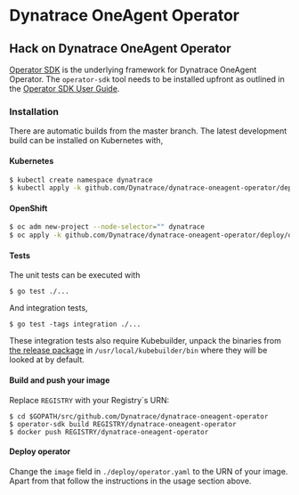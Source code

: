 # Dynatrace OneAgent Operator

## Hack on Dynatrace OneAgent Operator

[Operator SDK](https://github.com/operator-framework/operator-sdk) is the underlying framework for Dynatrace
OneAgent Operator. The `operator-sdk` tool needs to be installed upfront as outlined in the
[Operator SDK User Guide](https://github.com/operator-framework/operator-sdk/blob/master/doc/user-guide.md#install-the-operator-sdk-cli).

### Installation

There are automatic builds from the master branch. The latest development build can be installed on Kubernetes with,

#### Kubernetes
```sh
$ kubectl create namespace dynatrace
$ kubectl apply -k github.com/Dynatrace/dynatrace-oneagent-operator/deploy/kubernetes
```

#### OpenShift
```sh
$ oc adm new-project --node-selector="" dynatrace
$ oc apply -k github.com/Dynatrace/dynatrace-oneagent-operator/deploy/openshift
```

#### Tests

The unit tests can be executed with

```
$ go test ./...
```

And integration tests,

```
$ go test -tags integration ./...
```

These integration tests also require Kubebuilder, unpack the binaries from [the release package](https://github.com/kubernetes-sigs/kubebuilder/releases/download/v1.0.8/kubebuilder_1.0.8_linux_amd64.tar.gz) in `/usr/local/kubebuilder/bin` where they will be looked at by default.

#### Build and push your image
Replace `REGISTRY` with your Registry\`s URN:
```
$ cd $GOPATH/src/github.com/Dynatrace/dynatrace-oneagent-operator
$ operator-sdk build REGISTRY/dynatrace-oneagent-operator
$ docker push REGISTRY/dynatrace-oneagent-operator
```

#### Deploy operator
Change the `image` field in `./deploy/operator.yaml` to the URN of your image.
Apart from that follow the instructions in the usage section above.
